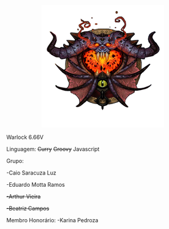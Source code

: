 <p align="center">
<img src="./warlock-logo.png">
</p>

Warlock 6.66V

Linguagem: <del>Curry</del> <del>Groovy</del> Javascript

Grupo: 

-Caio Saracuza Luz

-Eduardo Motta Ramos

<del>-Arthur Vieira</del>

<del>-Beatriz Campos</del>

Membro Honorário:
-Karina Pedroza


